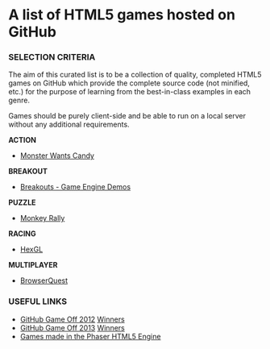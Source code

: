 A list of HTML5 games hosted on GitHub
================

### SELECTION CRITERIA

The aim of this curated list is to be a collection of quality, completed HTML5 games on GitHub which provide the complete source code (not minified, etc.) for the purpose of learning from the best-in-class examples in each genre.

Games should be purely client-side and be able to run on a local server without any additional requirements.

**ACTION**
- [Monster Wants Candy](https://github.com/EnclaveGames/Monster-Wants-Candy)

**BREAKOUT**
- [Breakouts - Game Engine Demos](https://github.com/city41/breakouts)

**PUZZLE**
- [Monkey Rally](https://github.com/antila/ludum-dare-28)

**RACING**
- [HexGL](https://github.com/BKcore/HexGL)

**MULTIPLAYER**
- [BrowserQuest](https://github.com/mozilla/BrowserQuest)

### USEFUL LINKS
- [GitHub Game Off 2012](https://github.com/blog/1303-github-game-off) [Winners](https://github.com/blog/1337-github-game-off-winners)
- [GitHub Game Off 2013](https://github.com/blog/1674-github-game-off-ii) [Winners](https://github.com/blog/1731-github-game-off-ii-winners)
- [Games made in the Phaser HTML5 Engine](http://pgl.ilinov.eu/)